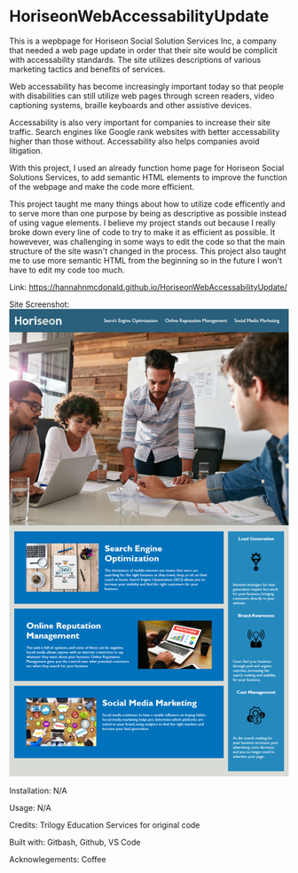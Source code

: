 # HoriseonWebAccessabilityUpdate

This is a wepbpage for Horiseon Social Solution Services Inc, a company that needed a web page update in order that their site would be complicit with accessability standards. The site utilizes descriptions of various marketing tactics and benefits of services. 

Web accessability has become increasingly important today so that people with disabilities can still utilize web pages through screen readers, video captioning systems, braille keyboards and other assistive devices. 

Accessability is also very important for companies to increase their site traffic. Search engines like Google rank websites with better accessability higher than those without. Accessability also helps companies avoid litigation. 

With this project, I used an already function home page for Horiseon Social Solutions Services, to add semantic HTML elements to improve the function of the webpage and make the code more efficient. 

This project taught me many things about how to utilize code efficently and to serve more than one purpose by being as descriptive as possible instead of using vague elements. I believe my project stands out because I really broke down every line of code to try to make it as efficient as possible. It howevever, was challenging in some ways to edit the code so that the main structure of the site wasn't changed in the process. This project also taught me to use more semantic HTML from the beginning so in the future I won't have to edit my code too much. 

Link:  https://hannahnmcdonald.github.io/HoriseonWebAccessabilityUpdate/

Site Screenshot:
![Site Screenshot](/01-html-css-git-homework-demo.png)

Installation: N/A

Usage: N/A

Credits: Trilogy Education Services for original code

Built with: Gitbash, Github, VS Code

Acknowlegements: Coffee

